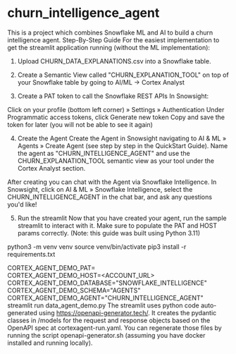 # churn_intelligence_agent
This is a project which combines Snowflake ML and AI to build a churn intelligence agent.
Step-By-Step Guide
For the easiest implementation to get the streamlit application running (without the ML implementation):

1. Upload CHURN_DATA_EXPLANATIONS.csv into a Snowflake table.

2. Create a Semantic View called "CHURN_EXPLANATION_TOOL" on top of your Snowflake table by going to AI/ML -> Cortex Analyst

3. Create a PAT token to call the Snowflake REST APIs
In Snowsight:

Click on your profile (bottom left corner) » Settings » Authentication
Under Programmatic access tokens, click Generate new token
Copy and save the token for later (you will not be able to see it again)

4. Create the Agent
Create the Agent in Snowsight navigating to AI & ML » Agents » Create Agent (see step by step in the QuickStart Guide). Name the agent as "CHURN_INTELLIGENCE_AGENT" and use the CHURN_EXPLANATION_TOOL semantic view as your tool under the Cortex Analyst section.

After creating you can chat with the Agent via Snowflake Intelligence. In Snowsight, click on AI & ML » Snowflake Intelligence, select the CHURN_INTELLIGENCE_AGENT in the chat bar, and ask any questions you'd like!

5. Run the streamlit
Now that you have created your agent, run the sample streamlit to interact with it. Make sure to populate the PAT and HOST params correctly. (Note: this guide was built using Python 3.11)

python3 -m venv venv
source venv/bin/activate
pip3 install -r requirements.txt

CORTEX_AGENT_DEMO_PAT=<PAT> \
CORTEX_AGENT_DEMO_HOST=<ACCOUNT_URL> \
CORTEX_AGENT_DEMO_DATABASE="SNOWFLAKE_INTELLIGENCE" \
CORTEX_AGENT_DEMO_SCHEMA="AGENTS" \
CORTEX_AGENT_DEMO_AGENT="CHURN_INTELLIGENCE_AGENT" \
streamlit run data_agent_demo.py
The streamlit uses python code auto-generated using https://openapi-generator.tech/. It creates the pydantic classes in /models for the request and response objects based on the OpenAPI spec at cortexagent-run.yaml. You can regenerate those files by running the script openapi-generator.sh (assuming you have docker installed and running locally).
